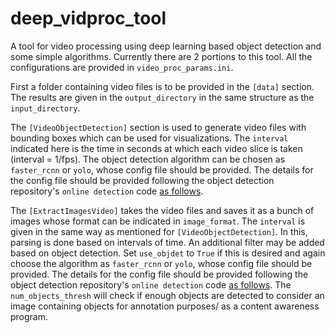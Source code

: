 # deep_vidproc_tool

A tool for video processing using deep learning based object detection and some simple algorithms.
Currently there are 2 portions to this tool. All the configurations are provided in `video_proc_params.ini`.

First a folder containing video files is to be provided in the `[data]` section. The results are given in the `output_directory` in the same structure as the `input_directory`.

The `[VideoObjectDetection]` section is used to generate video files with bounding boxes which can be used for visualizations. The `interval` indicated here is the time in seconds at which each video slice is taken (interval = 1/fps). The object detection algorithm can be chosen as `faster_rcnn` or `yolo`, whose config file should be provided. The details for the config file should be provided following the object detection repository's `online detection` code [as follows](https://github.com/amitfishy/deep_objdetect/blob/master/help/docs/GETTING_STARTED.md).

The `[ExtractImagesVideo]` takes the video files and saves it as a bunch of images whose format can be indicated in `image_format`. The `interval` is given in the same way as mentioned for `[VideoObjectDetection]`. In this, parsing is done based on intervals of time. An additional filter may be added based on object detection. Set `use_objdet` to `True` if this is desired and again choose the algorithm as `faster_rcnn` or `yolo`, whose config file should be provided. The details for the config file should be provided following the object detection repository's `online detection` code [as follows](https://github.com/amitfishy/deep_objdetect/blob/master/help/docs/GETTING_STARTED.md). The `num_objects_thresh` will check if enough objects are detected to consider an image containing objects for annotation purposes/ as a content awareness program.